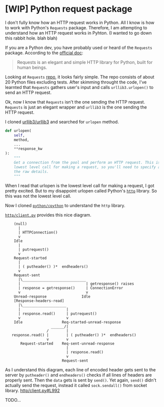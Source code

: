 # [WIP] Python request package

I don't fully know how an HTTP request works in Python. All I know is how to work with Python's `Requests` package. Therefore, I am attempting to understand how an HTTP request works in Pyhton. (I wanted to go down this rabbit hole. blah blah)

If you are a Python dev, you have probably used or heard of the `Requests` package. According to the [official doc](https://docs.python-requests.org/en/master/):
> Requests is an elegant and simple HTTP library for Python, built for human beings.

Looking at `Requests` [repo](https://github.com/psf/requests 
), it looks fairly simple. The repo consists of about 20 Python files excluding tests. After skimming throught the code, I've learnted that `Requests` gathers user's input and calls `urllib3.urlopen()` to send an HTTP request.

Ok, now I know that `Requests` isn't the one sending the HTTP request. `Requests` is just an elegant wrapper and `urllib3` is the one sending the HTTP request. 

I cloned [urllib3/urllib3](https://github.com/urllib3/urllib3) and searched for `urlopen` method.

```python
def urlopen(
    self,
    method,
    ...
    **response_kw
):
    """
    Get a connection from the pool and perform an HTTP request. This is the
    lowest level call for making a request, so you'll need to specify all
    the raw details.
    """
```
When I read that urlopen is the lowest level call for making a request, I got pretty excited. But to my disappoint urlopen called Python's [`http`](https://github.com/python/cpython/tree/main/Lib/http) library. So this was not the lowest level call.

Now I cloned [`python/cpython`](https://github.com/python/cpython) to understand the `http` library.

[`http/client.py`](https://github.com/python/cpython/blob/main/Lib/http/client.py) provides this nice diagram.

```
    (null)
      |
      | HTTPConnection()
      v
    Idle
      |
      | putrequest()
      v
    Request-started
      |
      | ( putheader() )*  endheaders()
      v
    Request-sent
      |\_____________________________
      |                              | getresponse() raises
      | response = getresponse()     | ConnectionError
      v                              v
    Unread-response                Idle
    [Response-headers-read]
      |\____________________
      |                     |
      | response.read()     | putrequest()
      v                     v
    Idle                  Req-started-unread-response
                     ______/|
                   /        |
   response.read() |        | ( putheader() )*  endheaders()
                   v        v
       Request-started    Req-sent-unread-response
                            |
                            | response.read()
                            v
                          Request-sent
```
As I understand this diagram, each line of encoded header gets sent to the server by `putheader()` and `endheaders()` checks if all lines of headers are properly sent. Then the `data` gets is sent by `send()`. Yet again, `send()` didn't actually send the request, instead it called `sock.sendall()` from socket library. [http/client.py#L992](https://github.com/python/cpython/blob/main/Lib/http/client.py#L992)



TODO...